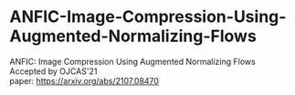# ANFIC-Image-Compression-Using-Augmented-Normalizing-Flows
ANFIC: Image Compression Using Augmented Normalizing Flows
<br>
Accepted by OJCAS'21
<br>
paper: https://arxiv.org/abs/2107.08470


